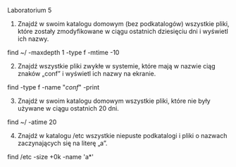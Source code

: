 Laboratorium 5

1. Znajdź w swoim katalogu domowym (bez podkatalogów) wszystkie pliki, które zostały zmodyfikowane w ciągu ostatnich 
dziesięciu dni i wyświetl ich nazwy.

 find ~/ -maxdepth 1 -type f -mtime -10

2. Znajdź wszystkie pliki zwykłe w systemie, które mają w nazwie ciąg znaków „conf” i wyświetl ich nazwy na ekranie.

 find -type f -name "*conf*" -print
 
3. Znajdź w swoim katalogu domowym wszystkie pliki, które nie były używane w ciągu ostatnich 20 dni.
 
 find ~/ -atime 20 
 
4. Znajdź w katalogu /etc wszystkie niepuste podkatalogi i pliki o nazwach zaczynających się na literę „a”.

 find /etc -size +0k -name 'a*'
 
 

